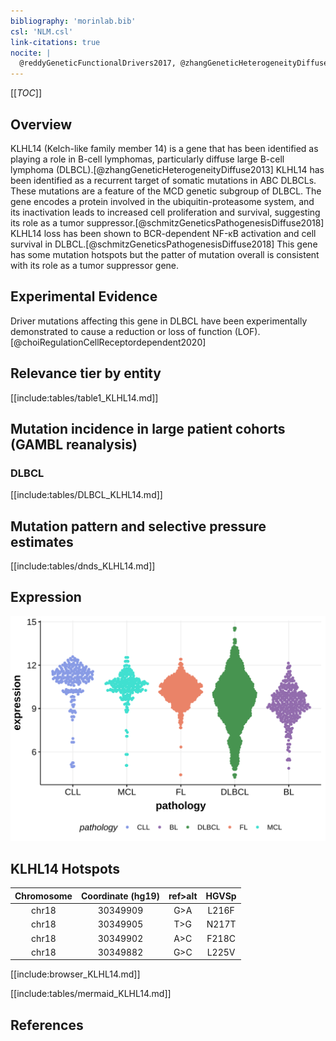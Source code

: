 ```yaml
---
bibliography: 'morinlab.bib'
csl: 'NLM.csl'
link-citations: true
nocite: |
  @reddyGeneticFunctionalDrivers2017, @zhangGeneticHeterogeneityDiffuse2013, @schmitzGeneticsPathogenesisDiffuse2018, 
---
```

[[_TOC_]]

## Overview
KLHL14 (Kelch-like family member 14) is a gene that has been identified as playing a role in B-cell lymphomas, particularly diffuse large B-cell lymphoma (DLBCL).[@zhangGeneticHeterogeneityDiffuse2013] KLHL14 has been identified as a recurrent target of somatic mutations in ABC DLBCLs. These mutations are a feature of the MCD genetic subgroup of DLBCL. The gene encodes a protein involved in the ubiquitin-proteasome system, and its inactivation leads to increased cell proliferation and survival, suggesting its role as a tumor suppressor.[@schmitzGeneticsPathogenesisDiffuse2018] KLHL14 loss has been shown to BCR-dependent NF-κB activation and cell survival in DLBCL.[@schmitzGeneticsPathogenesisDiffuse2018] This gene has some mutation hotspots but the patter of mutation overall is consistent with its role as a tumor suppressor gene.


## Experimental Evidence

Driver mutations affecting this gene in DLBCL have been experimentally demonstrated to cause a reduction or loss of function (LOF).[@choiRegulationCellReceptordependent2020]

## Relevance tier by entity

[[include:tables/table1_KLHL14.md]]

## Mutation incidence in large patient cohorts (GAMBL reanalysis)

### DLBCL
[[include:tables/DLBCL_KLHL14.md]]

## Mutation pattern and selective pressure estimates

[[include:tables/dnds_KLHL14.md]]

## Expression
![](images/gene_expression/KLHL14_by_pathology.svg)

## KLHL14 Hotspots

| Chromosome |Coordinate (hg19) | ref>alt | HGVSp | 
 | :---:| :---: | :--: | :---: |
| chr18 | 30349909 | G>A | L216F |
| chr18 | 30349905 | T>G | N217T |
| chr18 | 30349902 | A>C | F218C |
| chr18 | 30349882 | G>C | L225V |

[[include:browser_KLHL14.md]]


<!-- ORIGIN: zhangGeneticHeterogeneityDiffuse2013 -->
<!-- DLBCL: zhangGeneticHeterogeneityDiffuse2013 -->

[[include:tables/mermaid_KLHL14.md]]

## References


